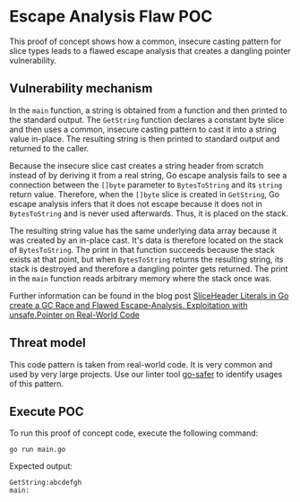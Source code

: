 # Escape Analysis Flaw POC

This proof of concept shows how a common, insecure casting pattern for slice types leads to a
flawed escape analysis that creates a dangling pointer vulnerability.


## Vulnerability mechanism

In the `main` function, a string is obtained from a function and then printed to the standard output.
The `GetString` function declares a constant byte slice and then uses a common, insecure casting
pattern to cast it into a string value in-place. The resulting string is then printed to standard
output and returned to the caller.

Because the insecure slice cast creates a string header from scratch instead of by deriving it from
a real string, Go escape analysis fails to see a connection between the `[]byte` parameter to
`BytesToString` and its `string` return value. Therefore, when the `[]byte` slice is created in
`GetString`, Go escape analysis infers that it does not escape because it does not in `BytesToString`
and is never used afterwards. Thus, it is placed on the stack.

The resulting string value has the same underlying data array because it was created by an in-place
cast. It's data is therefore located on the stack of `BytesToString`. The print in that function
succeeds because the stack exists at that point, but when `BytesToString` returns the resulting
string, its stack is destroyed and therefore a dangling pointer gets returned. The print in the
`main` function reads arbitrary memory where the stack once was.

Further information can be found in the blog post [SliceHeader Literals in Go create a GC Race and Flawed Escape-Analysis. Exploitation with unsafe.Pointer on Real-World Code](https://dev.to/jlauinger/sliceheader-literals-in-go-create-a-gc-race-and-flawed-escape-analysis-exploitation-with-unsafe-pointer-on-real-world-code-4mh7)


## Threat model

This code pattern is taken from real-world code. It is very common and used by very large projects.
Use our linter tool [go-safer](https://github.com/jlauinger/go-safer) to identify usages of this
pattern.


## Execute POC

To run this proof of concept code, execute the following command:

```
go run main.go
```

Expected output:

```
GetString:abcdefgh
main:
```

